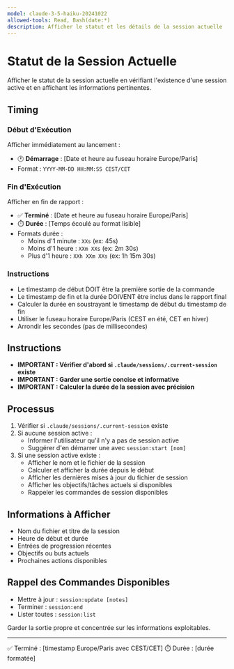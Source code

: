 ```yaml
---
model: claude-3-5-haiku-20241022
allowed-tools: Read, Bash(date:*)
description: Afficher le statut et les détails de la session actuelle
---
```


# Statut de la Session Actuelle

Afficher le statut de la session actuelle en vérifiant l'existence d'une session active et en affichant les informations pertinentes.

## Timing

### Début d'Exécution
Afficher immédiatement au lancement :
- 🕐 **Démarrage** : [Date et heure au fuseau horaire Europe/Paris]
- Format : `YYYY-MM-DD HH:MM:SS CEST/CET`

### Fin d'Exécution
Afficher en fin de rapport :
- ✅ **Terminé** : [Date et heure au fuseau horaire Europe/Paris]
- ⏱️ **Durée** : [Temps écoulé au format lisible]
- Formats durée :
  - Moins d'1 minute : `XXs` (ex: 45s)
  - Moins d'1 heure : `XXm XXs` (ex: 2m 30s)
  - Plus d'1 heure : `XXh XXm XXs` (ex: 1h 15m 30s)

### Instructions
- Le timestamp de début DOIT être la première sortie de la commande
- Le timestamp de fin et la durée DOIVENT être inclus dans le rapport final
- Calculer la durée en soustrayant le timestamp de début du timestamp de fin
- Utiliser le fuseau horaire Europe/Paris (CEST en été, CET en hiver)
- Arrondir les secondes (pas de millisecondes)

## Instructions

- **IMPORTANT : Vérifier d'abord si `.claude/sessions/.current-session` existe**
- **IMPORTANT : Garder une sortie concise et informative**
- **IMPORTANT : Calculer la durée de la session avec précision**

## Processus

1. Vérifier si `.claude/sessions/.current-session` existe
2. Si aucune session active :
   - Informer l'utilisateur qu'il n'y a pas de session active
   - Suggérer d'en démarrer une avec `session:start [nom]`
3. Si une session active existe :
   - Afficher le nom et le fichier de la session
   - Calculer et afficher la durée depuis le début
   - Afficher les dernières mises à jour du fichier de session
   - Afficher les objectifs/tâches actuels si disponibles
   - Rappeler les commandes de session disponibles

## Informations à Afficher

- Nom du fichier et titre de la session
- Heure de début et durée
- Entrées de progression récentes
- Objectifs ou buts actuels
- Prochaines actions disponibles

## Rappel des Commandes Disponibles

- Mettre à jour : `session:update [notes]`
- Terminer : `session:end`
- Lister toutes : `session:list`

Garder la sortie propre et concentrée sur les informations exploitables.

---
✅ Terminé : [timestamp Europe/Paris avec CEST/CET]
⏱️ Durée : [durée formatée]